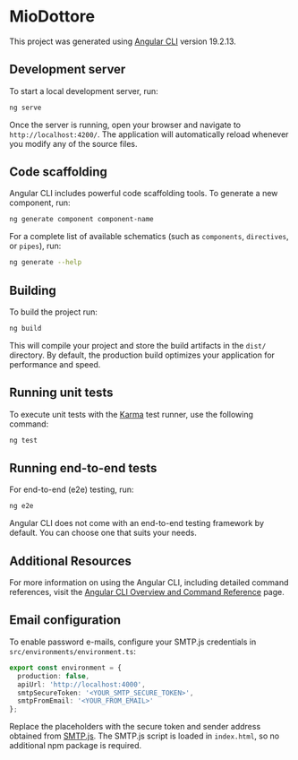 # MioDottore

This project was generated using [Angular CLI](https://github.com/angular/angular-cli) version 19.2.13.

## Development server

To start a local development server, run:

```bash
ng serve
```

Once the server is running, open your browser and navigate to `http://localhost:4200/`. The application will automatically reload whenever you modify any of the source files.

## Code scaffolding

Angular CLI includes powerful code scaffolding tools. To generate a new component, run:

```bash
ng generate component component-name
```

For a complete list of available schematics (such as `components`, `directives`, or `pipes`), run:

```bash
ng generate --help
```

## Building

To build the project run:

```bash
ng build
```

This will compile your project and store the build artifacts in the `dist/` directory. By default, the production build optimizes your application for performance and speed.

## Running unit tests

To execute unit tests with the [Karma](https://karma-runner.github.io) test runner, use the following command:

```bash
ng test
```

## Running end-to-end tests

For end-to-end (e2e) testing, run:

```bash
ng e2e
```

Angular CLI does not come with an end-to-end testing framework by default. You can choose one that suits your needs.

## Additional Resources

For more information on using the Angular CLI, including detailed command references, visit the [Angular CLI Overview and Command Reference](https://angular.dev/tools/cli) page.

## Email configuration

To enable password e-mails, configure your SMTP.js credentials in `src/environments/environment.ts`:

```ts
export const environment = {
  production: false,
  apiUrl: 'http://localhost:4000',
  smtpSecureToken: '<YOUR_SMTP_SECURE_TOKEN>',
  smtpFromEmail: '<YOUR_FROM_EMAIL>'
};
```

Replace the placeholders with the secure token and sender address obtained from [SMTP.js](https://smtpjs.com/). The SMTP.js script is loaded in `index.html`, so no additional npm package is required.
